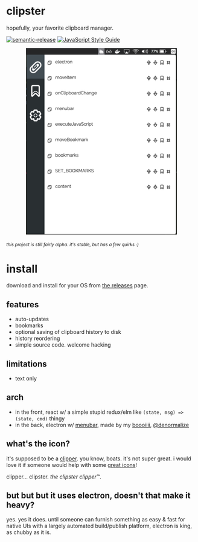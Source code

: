 # clipster

hopefully, your favorite clipboard manager.

[![semantic-release](https://img.shields.io/badge/%20%20%F0%9F%93%A6%F0%9F%9A%80-semantic--release-e10079.svg)](https://github.com/semantic-release/semantic-release) [![JavaScript Style Guide](https://img.shields.io/badge/code_style-standard-brightgreen.svg)](https://standardjs.com)

<div style="text-align: center;">
  <img src='https://github.com/dino-dna/clipster/blob/master/img/screenshot-alpha.png?raw=true' width='400px' alt='screenshot-alpha' />
</div>

<small><i>this project is still fairly alpha.  it's stable, but has a few quirks :)</i></small>

# install

download and install for your OS from [the releases](https://github.com/dino-dna/clipster/releases) page.

## features

- auto-updates
- bookmarks
- optional saving of clipboard history to disk
- history reordering
- simple source code.  welcome hacking

## limitations

- text only

## arch

- in the front, react w/ a simple stupid redux/elm like `(state, msg) => (state, cmd)` thingy
- in the back, electron w/ [menubar](https://github.com/maxogden/menubar), made by my [boooiiii](https://www.youtube.com/watch?v=hBFN6nDs_A4&feature=youtu.be&t=25s), [@denormalize](https://twitter.com/denormalize)

## what's the icon?

it's supposed to be a [clipper](https://duckduckgo.com/?q=clipper+boat&t=ffab&iax=images&ia=images). you know, boats.  it's not super great.  i would love it if someone would help with some [great icons](https://www.electron.build/icons)!

clipper... clipster.  _the clipster clipper™_.

## but but but it uses electron, doesn't that make it heavy?

yes.  yes it does.  until someone can furnish something as easy & fast for native UIs with a largely automated build/publish platform, electron is king, as chubby as it is.
